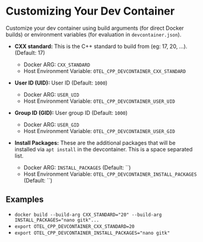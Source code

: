# Customizing Your Dev Container

Customize your dev container using build arguments (for direct Docker builds) or
environment variables (for evaluation in `devcontainer.json`).

* **CXX standard:**
  This is the C++ standard to build from (eg: 17, 20, ...). (Default: 17)
  * Docker ARG:
   `CXX_STANDARD`
  * Host Environment Variable:
   `OTEL_CPP_DEVCONTAINER_CXX_STANDARD`

* **User ID (UID):**
  User ID (Default: `1000`)
  * Docker ARG:
   `USER_UID`
  * Host Environment Variable:
   `OTEL_CPP_DEVCONTAINER_USER_UID`

* **Group ID (GID):**
  User group ID (Default: `1000`)
  * Docker ARG:
   `USER_GID`
  * Host Environment Variable:
   `OTEL_CPP_DEVCONTAINER_USER_GID`

* **Install Packages:**
  These are the additional packages that will be installed via `apt install` in the devcontainer. This is a space separated list.
  * Docker ARG:
   `INSTALL_PACKAGES`  (Default: ``)
  * Host Environment Variable:
   `OTEL_CPP_DEVCONTAINER_INSTALL_PACKAGES` (Default: ``)

## Examples

* `docker build --build-arg CXX_STANDARD="20" --build-arg INSTALL_PACKAGES="nano gitk"...`
* `export OTEL_CPP_DEVCONTAINER_CXX_STANDARD=20`
* `export OTEL_CPP_DEVCONTAINER_INSTALL_PACKAGES="nano gitk"`
